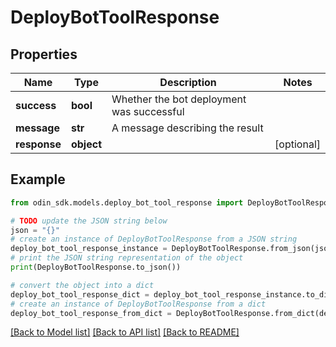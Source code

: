# DeployBotToolResponse


## Properties

Name | Type | Description | Notes
------------ | ------------- | ------------- | -------------
**success** | **bool** | Whether the bot deployment was successful | 
**message** | **str** | A message describing the result | 
**response** | **object** |  | [optional] 

## Example

```python
from odin_sdk.models.deploy_bot_tool_response import DeployBotToolResponse

# TODO update the JSON string below
json = "{}"
# create an instance of DeployBotToolResponse from a JSON string
deploy_bot_tool_response_instance = DeployBotToolResponse.from_json(json)
# print the JSON string representation of the object
print(DeployBotToolResponse.to_json())

# convert the object into a dict
deploy_bot_tool_response_dict = deploy_bot_tool_response_instance.to_dict()
# create an instance of DeployBotToolResponse from a dict
deploy_bot_tool_response_from_dict = DeployBotToolResponse.from_dict(deploy_bot_tool_response_dict)
```
[[Back to Model list]](../README.md#documentation-for-models) [[Back to API list]](../README.md#documentation-for-api-endpoints) [[Back to README]](../README.md)


